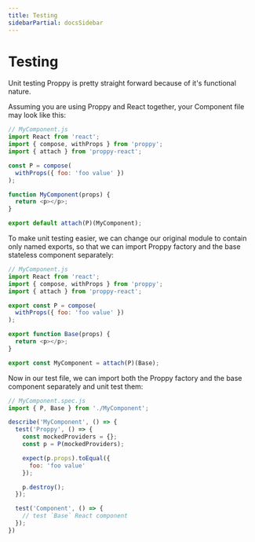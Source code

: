 ```yaml
---
title: Testing
sidebarPartial: docsSidebar
---
```


# Testing

Unit testing Proppy is pretty straight forward because of it's functional nature.

Assuming you are using Proppy and React together, your Component file may look like this:

```js
// MyComponent.js
import React from 'react';
import { compose, withProps } from 'proppy';
import { attach } from 'proppy-react';

const P = compose(
  withProps({ foo: 'foo value' })
);

function MyComponent(props) {
  return <p></p>;
}

export default attach(P)(MyComponent);
```

To make unit testing easier, we can change our original module to contain only named exports, so that we can import Proppy factory and the base stateless component separately:

```js
// MyComponent.js
import React from 'react';
import { compose, withProps } from 'proppy';
import { attach } from 'proppy-react';

export const P = compose(
  withProps({ foo: 'foo value' })
);

export function Base(props) {
  return <p></p>;
}

export const MyComponent = attach(P)(Base);
```

Now in our test file, we can import both the Proppy factory and the base component separately and unit test them:

```js
// MyComponent.spec.js
import { P, Base } from './MyComponent';

describe('MyComponent', () => {
  test('Proppy', () => {
    const mockedProviders = {};
    const p = P(mockedProviders);

    expect(p.props).toEqual({
      foo: 'foo value'
    });

    p.destroy();
  });

  test('Component', () => {
    // test `Base` React component
  });
})
```
